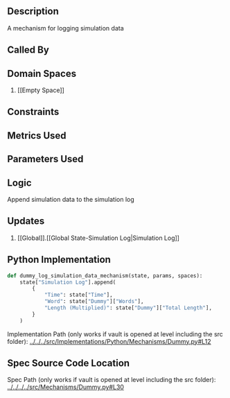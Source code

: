 ## Description

A mechanism for logging simulation data
## Called By
## Domain Spaces
1. [[Empty Space]]
## Constraints
## Metrics Used

## Parameters Used

## Logic
Append simulation data to the simulation log

## Updates

1. [[Global]].[[Global State-Simulation Log|Simulation Log]]
## Python Implementation
```python
def dummy_log_simulation_data_mechanism(state, params, spaces):
    state["Simulation Log"].append(
        {
            "Time": state["Time"],
            "Word": state["Dummy"]["Words"],
            "Length (Multiplied)": state["Dummy"]["Total Length"],
        }
    )
```
Implementation Path (only works if vault is opened at level including the src folder): [../../../src/Implementations/Python/Mechanisms/Dummy.py#L12](../../../src/Implementations/Python/Mechanisms/Dummy.py#L12)

## Spec Source Code Location

Spec Path (only works if vault is opened at level including the src folder): [../../../../src/Mechanisms/Dummy.py#L30](../../../../src/Mechanisms/Dummy.py#L30)

